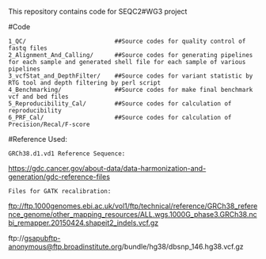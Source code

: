 
This repository contains code for SEQC2#WG3 project

#Code

    1_QC/                         ##Source codes for quality control of fastq files
    2_Alignment_And_Calling/      ##Source codes for generating pipelines for each sample and generated shell file for each sample of various pipelines
    3_vcfStat_and_DepthFilter/    ##Source codes for variant statistic by RTG tool and depth filtering by perl script 
    4_Benchmarking/               ##Source codes for make final benchmark vcf and bed files
    5_Reproducibility_Cal/        ##Source codes for calculation of reproducibility
    6_PRF_Cal/                    ##Source codes for calculation of Precision/Recal/F-score

#Reference Used:

    GRCh38.d1.vd1 Reference Sequence: 

   https://gdc.cancer.gov/about-data/data-harmonization-and-generation/gdc-reference-files

    Files for GATK recalibration:

   [](ftp://ftp.1000genomes.ebi.ac.uk/vol1/ftp/technical/reference/GRCh38_reference_genome/other_mapping_resources/Mills_and_1000G_gold_standard.indels.b38.primary_assembly.vcf.gz)
     
  ftp://ftp.1000genomes.ebi.ac.uk/vol1/ftp/technical/reference/GRCh38_reference_genome/other_mapping_resources/ALL.wgs.1000G_phase3.GRCh38.ncbi_remapper.20150424.shapeit2_indels.vcf.gz


ftp://gsapubftp-anonymous@ftp.broadinstitute.org/bundle/hg38/dbsnp_146.hg38.vcf.gz
